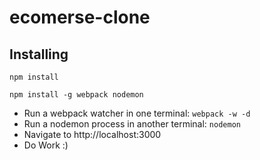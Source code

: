# ecomerse-clone



## Installing

```
npm install

npm install -g webpack nodemon
```

- Run a webpack watcher in one terminal: `webpack -w -d`
- Run a nodemon process in another terminal: `nodemon`
- Navigate to http://localhost:3000
- Do Work :)
